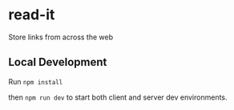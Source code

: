 # read-it

Store links from across the web

## Local Development

Run `npm install`

then `npm run dev` to start both client and server dev environments.
